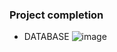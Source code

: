 ### Project completion
- DATABASE
  ![image](https://github.com/user-attachments/assets/37c9864b-bca3-402c-b133-79df9083dc43)

